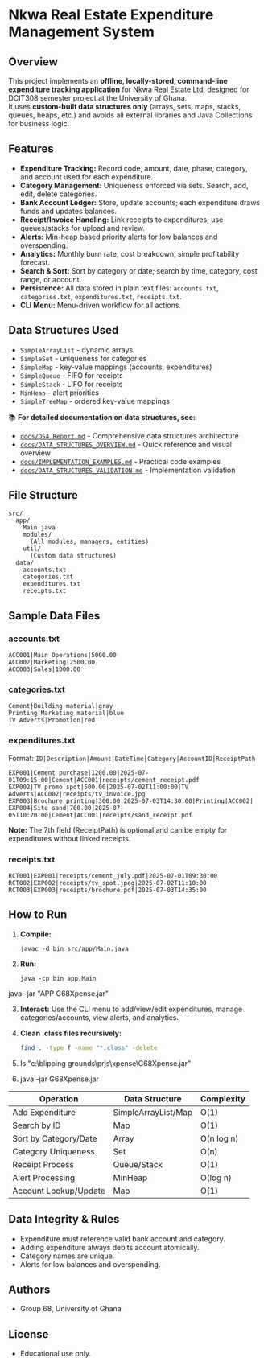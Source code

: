 # Nkwa Real Estate Expenditure Management System

## Overview

This project implements an **offline, locally-stored, command-line expenditure tracking application** for Nkwa Real Estate Ltd, designed for DCIT308 semester project at the University of Ghana.  
It uses **custom-built data structures only** (arrays, sets, maps, stacks, queues, heaps, etc.) and avoids all external libraries and Java Collections for business logic.

## Features

- **Expenditure Tracking:** Record code, amount, date, phase, category, and account used for each expenditure.
- **Category Management:** Uniqueness enforced via sets. Search, add, edit, delete categories.
- **Bank Account Ledger:** Store, update accounts; each expenditure draws funds and updates balances.
- **Receipt/Invoice Handling:** Link receipts to expenditures; use queues/stacks for upload and review.
- **Alerts:** Min-heap based priority alerts for low balances and overspending.
- **Analytics:** Monthly burn rate, cost breakdown, simple profitability forecast.
- **Search & Sort:** Sort by category or date; search by time, category, cost range, or account.
- **Persistence:** All data stored in plain text files: `accounts.txt`, `categories.txt`, `expenditures.txt`, `receipts.txt`.
- **CLI Menu:** Menu-driven workflow for all actions.

## Data Structures Used

- `SimpleArrayList` - dynamic arrays
- `SimpleSet` - uniqueness for categories
- `SimpleMap` - key-value mappings (accounts, expenditures)
- `SimpleQueue` - FIFO for receipts
- `SimpleStack` - LIFO for receipts
- `MinHeap` - alert priorities
- `SimpleTreeMap` - ordered key-value mappings

📚 **For detailed documentation on data structures, see:**
- [`docs/DSA Report.md`](docs/DSA%20Report.md) - Comprehensive data structures architecture
- [`docs/DATA_STRUCTURES_OVERVIEW.md`](docs/DATA_STRUCTURES_OVERVIEW.md) - Quick reference and visual overview  
- [`docs/IMPLEMENTATION_EXAMPLES.md`](docs/IMPLEMENTATION_EXAMPLES.md) - Practical code examples
- [`docs/DATA_STRUCTURES_VALIDATION.md`](docs/DATA_STRUCTURES_VALIDATION.md) - Implementation validation

## File Structure

```
src/
  app/
    Main.java
    modules/
      (All modules, managers, entities)
    util/
      (Custom data structures)
  data/
    accounts.txt
    categories.txt
    expenditures.txt
    receipts.txt
```

## Sample Data Files

### accounts.txt

```
ACC001|Main Operations|5000.00
ACC002|Marketing|2500.00
ACC003|Sales|1000.00
```

### categories.txt

```
Cement|Building material|gray
Printing|Marketing material|blue
TV Adverts|Promotion|red
```

### expenditures.txt

Format: `ID|Description|Amount|DateTime|Category|AccountID|ReceiptPath`

```
EXP001|Cement purchase|1200.00|2025-07-01T09:15:00|Cement|ACC001|receipts/cement_receipt.pdf
EXP002|TV promo spot|500.00|2025-07-02T11:00:00|TV Adverts|ACC002|receipts/tv_invoice.jpg
EXP003|Brochure printing|300.00|2025-07-03T14:30:00|Printing|ACC002|
EXP004|Site sand|700.00|2025-07-05T10:20:00|Cement|ACC001|receipts/sand_receipt.pdf
```

**Note:** The 7th field (ReceiptPath) is optional and can be empty for expenditures without linked receipts.

### receipts.txt

```
RCT001|EXP001|receipts/cement_july.pdf|2025-07-01T09:30:00
RCT002|EXP002|receipts/tv_spot.jpeg|2025-07-02T11:10:00
RCT003|EXP003|receipts/brochure.pdf|2025-07-03T14:35:00
```

## How to Run

1. **Compile:**
   ```
   javac -d bin src/app/Main.java
   ```

2. **Run:**
   ```
   java -cp bin app.Main
   ```
   
  java -jar "APP G68Xpense.jar"


3. **Interact:**
   Use the CLI menu to add/view/edit expenditures, manage categories/accounts, view alerts, and analytics.

4. **Clean .class files recursively:**
    ```bash
    find . -type f -name "*.class" -delete
    ```

5. ls "c:\blipping grounds\prjs\xpense\G68Xpense.jar"
6. java -jar G68Xpense.jar

| Operation                        | Data Structure        | Complexity           |
|-----------------------------------|----------------------|----------------------|
| Add Expenditure                  | SimpleArrayList/Map  | O(1)                 |
| Search by ID                     | Map                  | O(1)                 |
| Sort by Category/Date            | Array                | O(n log n)           |
| Category Uniqueness              | Set                  | O(n)                 |
| Receipt Process                  | Queue/Stack          | O(1)                 |
| Alert Processing                 | MinHeap              | O(log n)             |
| Account Lookup/Update            | Map                  | O(1)                 |

## Data Integrity & Rules

- Expenditure must reference valid bank account and category.
- Adding expenditure always debits account atomically.
- Category names are unique.
- Alerts for low balances and overspending.

## Authors

- Group 68, University of Ghana

## License

- Educational use only.
